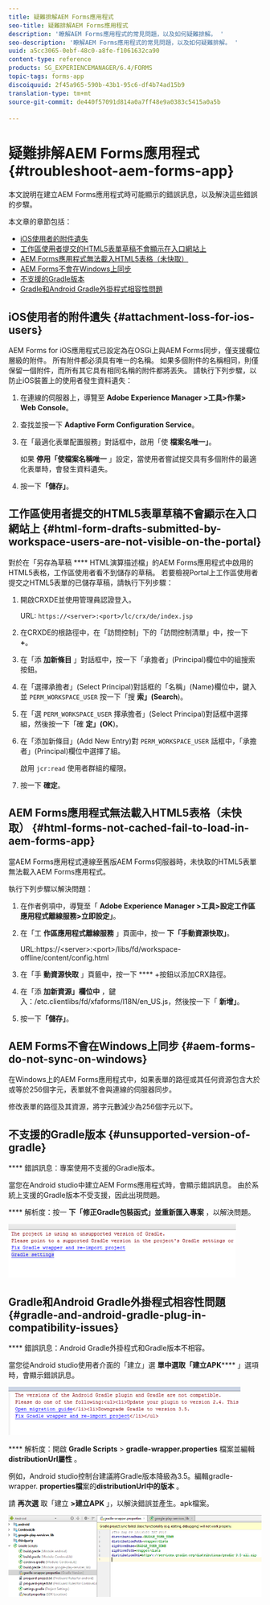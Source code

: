 ```yaml
---
title: 疑難排解AEM Forms應用程式
seo-title: 疑難排解AEM Forms應用程式
description: '瞭解AEM Forms應用程式的常見問題，以及如何疑難排解。 '
seo-description: '瞭解AEM Forms應用程式的常見問題，以及如何疑難排解。 '
uuid: a5cc3065-0ebf-48c0-a8fe-f1061632ca90
content-type: reference
products: SG_EXPERIENCEMANAGER/6.4/FORMS
topic-tags: forms-app
discoiquuid: 2f45a965-590b-43b1-95c6-df4b74ad15b9
translation-type: tm+mt
source-git-commit: de440f57091d814a0a7ff48e9a0383c5415a0a5b

---
```



# 疑難排解AEM Forms應用程式 {#troubleshoot-aem-forms-app}

本文說明在建立AEM Forms應用程式時可能顯示的錯誤訊息，以及解決這些錯誤的步驟。

本文章的章節包括：

* [iOS使用者的附件遺失](/help/forms/using/issues-aem-forms-app.md#attachment-loss-for-ios-users)
* [工作區使用者提交的HTML5表單草稿不會顯示在入口網站上](/help/forms/using/issues-aem-forms-app.md#html-form-drafts-submitted-by-workspace-users-are-not-visible-on-the-portal)
* [AEM Forms應用程式無法載入HTML5表格（未快取）](/help/forms/using/issues-aem-forms-app.md#html-forms-not-cached-fail-to-load-in-aem-forms-app)
* [AEM Forms不會在Windows上同步](/help/forms/using/issues-aem-forms-app.md#aem-forms-do-not-sync-on-windows)
* [不支援的Gradle版本](/help/forms/using/issues-aem-forms-app.md#unsupported-version-of-gradle)
* [Gradle和Android Gradle外掛程式相容性問題](/help/forms/using/issues-aem-forms-app.md#gradle-and-android-gradle-plug-in-compatibility-issues)

## iOS使用者的附件遺失 {#attachment-loss-for-ios-users}

AEM Forms for iOS應用程式已設定為在OSGi上與AEM Forms同步，僅支援欄位層級的附件。 所有附件都必須具有唯一的名稱。 如果多個附件的名稱相同，則僅保留一個附件，而所有其它具有相同名稱的附件都將丟失。 請執行下列步驟，以防止iOS裝置上的使用者發生資料遺失：

1. 在連線的伺服器上，導覽至 **Adobe Experience Manager >工具>作業> Web Console**。
1. 查找並按一下 **Adaptive Form Configuration Service**。
1. 在「最適化表單配置服務」對話框中，啟用「使 **檔案名唯一」**。

   如果 **停用「使檔案名稱唯一** 」設定，當使用者嘗試提交具有多個附件的最適化表單時，會發生資料遺失。

1. 按一下&#x200B;**「儲存」**。

## 工作區使用者提交的HTML5表單草稿不會顯示在入口網站上 {#html-form-drafts-submitted-by-workspace-users-are-not-visible-on-the-portal}

對於在「另存為草稿 **** HTML演算描述檔」的AEM Forms應用程式中啟用的HTML5表格，工作區使用者看不到儲存的草稿。 若要檢視Portal上工作區使用者提交之HTML5表單的已儲存草稿，請執行下列步驟：

1. 開啟CRXDE並使用管理員認證登入。

   URL: `https://<server>:<port>/lc/crx/de/index.jsp`

1. 在CRXDE的根路徑中，在「訪問控制」下的「訪問控制清單」中，按一下 **+**。
1. 在「添 **加新條目** 」對話框中，按一下「承擔者」(Principal)欄位中的組搜索按鈕。
1. 在「選擇承擔者」(Select Principal)對話框的「名稱」(Name)欄位中，鍵入並 `PERM_WORKSPACE_USER` 按一下「搜 **索」(Search**)。
1. 在「選 `PERM_WORKSPACE_USER` 擇承擔者」(Select Principal)對話框中選擇組，然後按一下「確 **定」(OK**)。
1. 在「添加新條目」(Add New Entry)對 `PERM_WORKSPACE_USER` 話框中，「承擔者」(Principal)欄位中選擇了組。

   啟用 `jcr:read` 使用者群組的權限。

1. 按一下 **確定**。

## AEM Forms應用程式無法載入HTML5表格（未快取） {#html-forms-not-cached-fail-to-load-in-aem-forms-app}

當AEM Forms應用程式連線至舊版AEM Forms伺服器時，未快取的HTML5表單無法載入AEM Forms應用程式。

執行下列步驟以解決問題：

1. 在作者例項中，導覽至「 **Adobe Experience Manager >工具>設定工作區應用程式離線服務>立即設定」**。
1. 在「工 **作區應用程式離線服務** 」頁面中，按一 **下「手動資源快取」**。

   URL:https://&lt;server>:&lt;port>/libs/fd/workspace-offline/content/config.html

1. 在「手 **動資源快取** 」頁籤中，按一下 **** +按鈕以添加CRX路徑。
1. 在「添 **加新資源」欄位中** ，鍵入：/etc.clientlibs/fd/xfaforms/I18N/en_US.js，然後按一下「 **新增」**。
1. 按一下&#x200B;**「儲存」**。

## AEM Forms不會在Windows上同步 {#aem-forms-do-not-sync-on-windows}

在Windows上的AEM Forms應用程式中，如果表單的路徑或其任何資源包含大於或等於256個字元，表單就不會與連線的伺服器同步。

修改表單的路徑及其資源，將字元數減少為256個字元以下。

## 不支援的Gradle版本 {#unsupported-version-of-gradle}

**** 錯誤訊息：專案使用不支援的Gradle版本。

當您在Android studio中建立AEM Forms應用程式時，會顯示錯誤訊息。 由於系統上支援的Gradle版本不受支援，因此出現問題。

**** 解析度：按一 **下「修正Gradle包裝函式」並重新匯入專案** ，以解決問題。

![gradle_unsupported_version](assets/gradle_unsupported_version.png)

## Gradle和Android Gradle外掛程式相容性問題 {#gradle-and-android-gradle-plug-in-compatibility-issues}

**** 錯誤訊息：Android Gradle外掛程式和Gradle版本不相容。

當您從Android studio使用者介面的「建立」選 **單中選取「建立APK****** 」選項時，會顯示錯誤訊息。

![gradle_plugin_compatibility](assets/gradle_plugin_compatibility.png)

**** 解析度：開啟 **Gradle Scripts** > **gradle-wrapper.properties** 檔案並編輯 **distributionUrl屬性** 。

例如，Android studio控制台建議將Gradle版本降級為3.5。編輯gradle-wrapper. **properties檔**&#x200B;案的&#x200B;**distributionUrl中的版本** 。

請 **再次選** 取「建立 **>建立APK** 」，以解決錯誤並產生。apk檔案。

![gradle_wrapper_properties](assets/gradle_wrapper_properties.png)

